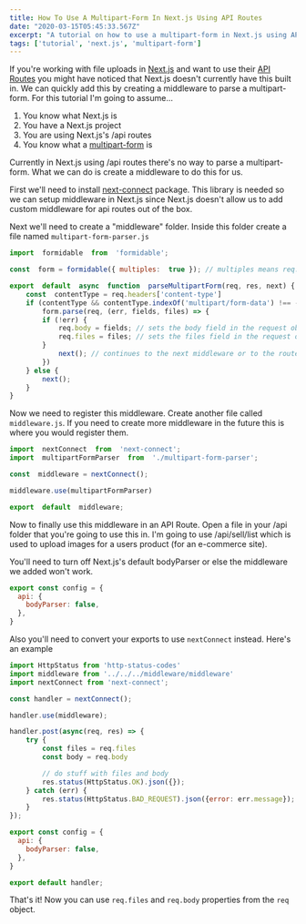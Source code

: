 ```yaml
---
title: How To Use A Multipart-Form In Next.js Using API Routes
date: "2020-03-15T05:45:33.567Z"
excerpt: "A tutorial on how to use a multipart-form in Next.js using API routes."
tags: ['tutorial', 'next.js', 'multipart-form']
---
```


If you're working with file uploads in [Next.js](https://nextjs.org/) and want to use their [API Routes](https://nextjs.org/docs/api-routes/introduction) you might have noticed that Next.js doesn't currently have this built in. We can quickly add this by creating a middleware to parse a multipart-form. For this tutorial I'm going to assume...

1. You know what Next.js is
2. You have a Next.js project
3. You are using Next.js's /api routes
4. You know what a [multipart-form](https://stackoverflow.com/questions/4526273/what-does-enctype-multipart-form-data-mean) is

Currently in Next.js using /api routes there's no way to parse a multipart-form. What we can do is create a middleware to do this for us.

First we'll need to install [next-connect](https://www.npmjs.com/package/next-connect) package. This library is needed so we can setup middleware in Next.js since Next.js doesn't allow us to add custom middleware for api routes out of the box.

Next we'll need to create a "middleware" folder. Inside this folder create a file named `multipart-form-parser.js`

```javascript
import  formidable  from  'formidable';

const  form = formidable({ multiples:  true }); // multiples means req.files will be an array

export  default  async  function  parseMultipartForm(req, res, next) {
	const  contentType = req.headers['content-type']
	if (contentType && contentType.indexOf('multipart/form-data') !== -1) {
		form.parse(req, (err, fields, files) => {
		if (!err) {
			req.body = fields; // sets the body field in the request object
			req.files = files; // sets the files field in the request object
		}
			next(); // continues to the next middleware or to the route
		})
	} else {
		next();
	}
}
```

Now we need to register this middleware. Create another file called `middleware.js`. If you need to create more middleware in the future this is where you would register them.

```javascript
import  nextConnect  from  'next-connect';
import  multipartFormParser  from  './multipart-form-parser';

const  middleware = nextConnect();

middleware.use(multipartFormParser)

export  default  middleware;
```

Now to finally use this middleware in an API Route. Open a file in your /api folder that you're going to use this in. I'm going to use /api/sell/list which is used to upload images for a users product (for an e-commerce site).

You'll need to turn off Next.js's default bodyParser or else the middleware we added won't work.

```javascript
export const config = {
  api: {
    bodyParser: false,
  },
}
```

Also you'll need to convert your exports to use `nextConnect` instead. Here's an example

```javascript
import HttpStatus from 'http-status-codes'
import middleware from '../../../middleware/middleware'
import nextConnect from 'next-connect';

const handler = nextConnect();

handler.use(middleware);

handler.post(async(req, res) => {
	try {
		const files = req.files
		const body = req.body

		// do stuff with files and body
		res.status(HttpStatus.OK).json({});
	} catch (err) {
		res.status(HttpStatus.BAD_REQUEST).json({error: err.message});
	}
});

export const config = {
  api: {
    bodyParser: false,
  },
}

export default handler;
```

That's it! Now you can use `req.files` and `req.body` properties from the `req` object.
